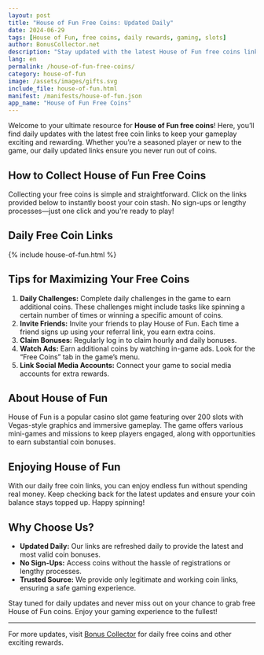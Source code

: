 ```yaml
---
layout: post
title: "House of Fun Free Coins: Updated Daily"
date: 2024-06-29
tags: [House of Fun, free coins, daily rewards, gaming, slots]
author: BonusCollector.net
description: "Stay updated with the latest House of Fun free coins links. Collect daily rewards and enhance your gaming experience without spending a dime."
lang: en
permalink: /house-of-fun-free-coins/
category: house-of-fun
image: /assets/images/gifts.svg
include_file: house-of-fun.html
manifest: /manifests/house-of-fun.json
app_name: "House of Fun Free Coins"
---
```


Welcome to your ultimate resource for **House of Fun free coins**! Here, you’ll find daily updates with the latest free coin links to keep your gameplay exciting and rewarding. Whether you’re a seasoned player or new to the game, our daily updated links ensure you never run out of coins.

## How to Collect House of Fun Free Coins

Collecting your free coins is simple and straightforward. Click on the links provided below to instantly boost your coin stash. No sign-ups or lengthy processes—just one click and you're ready to play!

## Daily Free Coin Links

{% include house-of-fun.html %}

## Tips for Maximizing Your Free Coins

1. **Daily Challenges:** Complete daily challenges in the game to earn additional coins. These challenges might include tasks like spinning a certain number of times or winning a specific amount of coins.
2. **Invite Friends:** Invite your friends to play House of Fun. Each time a friend signs up using your referral link, you earn extra coins.
3. **Claim Bonuses:** Regularly log in to claim hourly and daily bonuses.
4. **Watch Ads:** Earn additional coins by watching in-game ads. Look for the “Free Coins” tab in the game’s menu.
5. **Link Social Media Accounts:** Connect your game to social media accounts for extra rewards.

## About House of Fun

House of Fun is a popular casino slot game featuring over 200 slots with Vegas-style graphics and immersive gameplay. The game offers various mini-games and missions to keep players engaged, along with opportunities to earn substantial coin bonuses.

## Enjoying House of Fun

With our daily free coin links, you can enjoy endless fun without spending real money. Keep checking back for the latest updates and ensure your coin balance stays topped up. Happy spinning!

## Why Choose Us?

- **Updated Daily:** Our links are refreshed daily to provide the latest and most valid coin bonuses.
- **No Sign-Ups:** Access coins without the hassle of registrations or lengthy processes.
- **Trusted Source:** We provide only legitimate and working coin links, ensuring a safe gaming experience.

Stay tuned for daily updates and never miss out on your chance to grab free House of Fun coins. Enjoy your gaming experience to the fullest!

---

For more updates, visit [Bonus Collector](https://bonuscollector.net) for daily free coins and other exciting rewards.